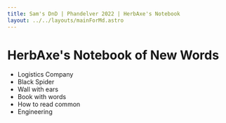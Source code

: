 ```yaml
---
title: Sam's DnD | Phandelver 2022 | HerbAxe's Notebook
layout: ../../layouts/mainForMd.astro
---
```


# HerbAxe's Notebook of New Words

-   Logistics Company
-   Black Spider
-   Wall with ears
-   Book with words
-   How to read common
-   Engineering
